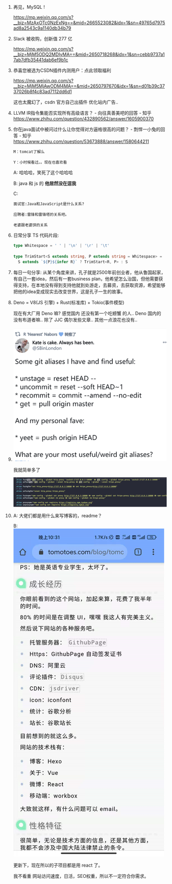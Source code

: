 1. 再见，MySQL !

   https://mp.weixin.qq.com/s?__biz=MzAxOTc0NzExNg==&mid=2665523082&idx=1&sn=49765d7975ad8a2543c9a1140db34b79

2. Slack 被收购，创新值 277 亿

   https://mp.weixin.qq.com/s?__biz=MjM5ODQ2MDIyMA==&mid=2650718268&idx=1&sn=cebb9737a17ab7dfb35441dab6ef9b1c

3. 恭喜您被选为CSDN插件内测用户：点此领取福利

   https://mp.weixin.qq.com/s?__biz=MjM5MjAwODM4MA==&mid=2650797670&idx=1&sn=d01b39c3737026b8f4c83ad7112dd6d1

   这也太魔幻了，csdn 官方自己出插件 优化站内广告.. 

4. LLVM IR指令集能否实现所有高级语言？ - 向往真善美吧的回答 - 知乎 https://www.zhihu.com/question/432890562/answer/1605900370

5. 你在java面试中被问过什么让你觉得对方逼格很高的问题？ - 剽悍一小兔的回答 - 知乎 https://www.zhihu.com/question/53673888/answer/1580644211

   ```
   M：tomcat了解么
   
   Y：小时候看过。。现在也喜欢看
   ```

   A: 哈哈哈，笑死了这个哈哈哈

   B: java 和 js 的 **他居然没在逗我**

   C:

   ```
   面试官:Java和JavaScript是什么关系?
   
   应聘者:雷锋和雷锋塔的关系吧。
   
   老婆跟老婆饼的关系
   ```

6. 日常分享 TS 代码片段:

   ```ts
   type Whitespace = ' ' | '\n' | '\r' | '\t'
   
   type TrimStart<S extends string, P extends string = Whitespace> =
     S extends `${P}${infer R}` ? TrimStart<R, P> : S
   ```

7. 每日一句分享: 
   从某个角度来讲，孔子就是2500年前创业者，他从鲁国起家，有自己一套idea，然后有一套business plan，他希望怎么治国，但他需要获得支持，在本地没有得到支持他就到处游走，去募资，去获取资源，希望能够把他的idea变成现实去改变世界，这是孔子一生的故事。

8. Deno = V8(JS 引擎) + Rust(标准库) + Tokio(事件模型)

   现在有大厂用 Deno 嘛? 感觉国内 还没有第一个吃螃蟹 的人..
   Deno 国内的 没有布道者嘛.. 除了 JJC 偶尔发些文章.. 其他一点浪花也没有..  

9. ![image-20201202194022778](docs/image-20201202194022778.png)

   我就简单多了

   ![image-20201202194044134](docs/image-20201202194044134.png)
   
10. A: 大佬们都是用什么来写博客的，readme？

    B: ![image-20201203131909783](docs/image-20201203131909783.png)

    更新下，现在所以的子项目都是用 react 了。

    我不看重 网站访问速度，日活，SEO权重，所以不一定符合你需求。

    